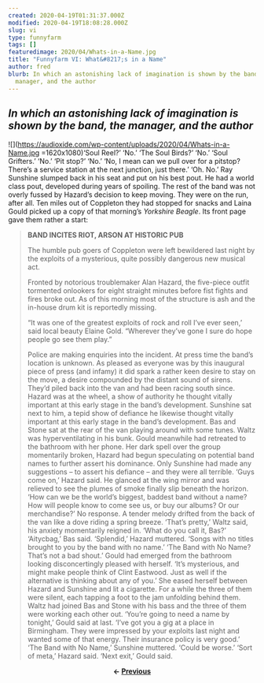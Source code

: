 ```yaml
---
created: 2020-04-19T01:31:37.000Z
modified: 2020-04-19T18:08:28.000Z
slug: vi
type: funnyfarm
tags: []
featuredimage: 2020/04/Whats-in-a-Name.jpg
title: "Funnyfarm VI: What&#8217;s in a Name"
author: fred
blurb: In which an astonishing lack of imagination is shown by the band, the
  manager, and the author
---
```

## *In which an astonishing lack of imagination is shown by the band, the manager, and the author*
![](<https://audioxide.com/wp-content/uploads/2020/04/Whats-in-a-Name.jpg> =1620x1080)‘Soul Reel?’
‘No.’
‘The Soul Birds?’
‘No.’
‘Soul Grifters.’
‘No.’
‘Pit stop?’
‘No.’
‘No, I mean can we pull over for a pitstop? There’s a service station at the next junction, just there.’
‘Oh. No.’
Ray Sunshine slumped back in his seat and put on his best pout. He had a world class pout, developed during years of spoiling. The rest of the band was not overly fussed by Hazard’s decision to keep moving. They were on the run, after all. Ten miles out of Coppleton they had stopped for snacks and Laina Gould picked up a copy of that morning’s *Yorkshire Beagle*. Its front page gave them rather a start:
> **BAND INCITES RIOT, ARSON AT HISTORIC PUB**
> 
> The humble pub goers of Coppleton were left bewildered last night by the exploits of a mysterious, quite possibly dangerous new musical act.
> 
> Fronted by notorious troublemaker Alan Hazard, the five-piece outfit tormented onlookers for eight straight minutes before fist fights and fires broke out. As of this morning most of the structure is ash and the in-house drum kit is reportedly missing.
> 
> “It was one of the greatest exploits of rock and roll I’ve ever seen,’ said local beauty Elaine Gold. “Wherever they’ve gone I sure do hope people go see them play.”
> 
> Police are making enquiries into the incident. At press time the band’s location is unknown.
As pleased as everyone was by this inaugural piece of press (and infamy) it did spark a rather keen desire to stay on the move, a desire compounded by the distant sound of sirens. They’d piled back into the van and had been racing south since.
Hazard was at the wheel, a show of authority he thought vitally important at this early stage in the band’s development. Sunshine sat next to him, a tepid show of defiance he likewise thought vitally important at this early stage in the band’s development. Bas and Stone sat at the rear of the van playing around with some tunes. Waltz was hyperventilating in his bunk.
Gould meanwhile had retreated to the bathroom with her phone. Her dark spell over the group momentarily broken, Hazard had begun speculating on potential band names to further assert his dominance. Only Sunshine had made any suggestions – to assert his defiance – and they were all terrible.
‘Guys come on,’ Hazard said. He glanced at the wing mirror and was relieved to see the plumes of smoke finally slip beneath the horizon. ‘How can we be the world’s biggest, baddest band without a name? How will people know to come see us, or buy our albums? Or our merchandise?’
No response. A tender melody drifted from the back of the van like a dove riding a spring breeze.
‘That’s pretty,’ Waltz said, his anxiety momentarily reigned in. ‘What do you call it, Bas?’
‘Aitycbag,’ Bas said.
‘Splendid,’ Hazard muttered. ‘Songs with no titles brought to you by the band with no name.’
‘The Band with No Name? That’s not a bad shout.’ Gould had emerged from the bathroom looking disconcertingly pleased with herself. ‘It’s mysterious, and might make people think of Clint Eastwood. Just as well if the alternative is thinking about any of you.’
She eased herself between Hazard and Sunshine and lit a cigarette. For a while the three of them were silent, each tapping a foot to the jam unfolding behind them. Waltz had joined Bas and Stone with his bass and the three of them were working each other out.
‘You’re going to need a name by tonight,’ Gould said at last. ‘I’ve got you a gig at a place in Birmingham. They were impressed by your exploits last night and wanted some of that energy. Their insurance policy is very good.’
‘The Band with No Name,’ Sunshine muttered. ‘Could be worse.’
‘Sort of meta,’ Hazard said.
‘Next exit,’ Gould said.

<center><strong></strong><p><strong>← <a href="https://audioxide.com/funnyfarm/v/">Previous</a></strong></p></center>